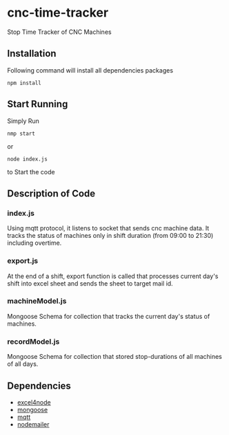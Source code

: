 # cnc-time-tracker
Stop Time Tracker of CNC Machines

## Installation
Following command will install all dependencies packages
```
npm install
```

## Start Running
Simply Run
```
nmp start
```
or
```
node index.js
```
to Start the code

## Description of Code
### index.js
Using mqtt protocol, it listens to socket that sends cnc machine data. It tracks the status of machines only in shift duration (from 09:00 to 21:30) including overtime.

### export.js
At the end of a shift, export function is called that processes current day's shift into excel sheet and sends the sheet to target mail id.

### machineModel.js
Mongoose Schema for collection that tracks the current day's status of machines.

### recordModel.js
Mongoose Schema for collection that stored stop-durations of all machines of all days.

## Dependencies
* [excel4node](https://www.npmjs.com/package/excel4node)
* [mongoose](https://www.npmjs.com/package/mongoose)
* [mqtt](https://www.npmjs.com/package/mqtt)
* [nodemailer](https://www.npmjs.com/package/nodemailer)
